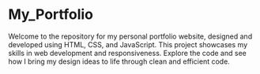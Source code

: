 # My_Portfolio
 Welcome to the repository for my personal portfolio website, designed and developed using HTML, CSS, and JavaScript. This project showcases my skills in web development and responsiveness. Explore the code and see how I bring my design ideas to life through clean and efficient code.
